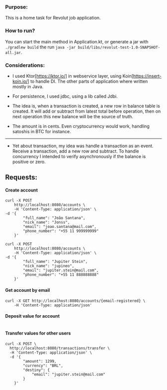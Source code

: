 ### Purpose:

This is a home task for Revolut job application. 


### How to run?

You can start the main method in Application.kt, or generate a jar with `./gradlew build` the run `java -jar build/libs/revolut-test-1.0-SNAPSHOT-all.jar`.

### Considerations:

- I used Ktor[https://ktor.io/] in webservice layer, using Koin[https://insert-koin.io/] to handle DI. The other parts of application where written mostly in Java.
- For persistence, I used jdbc, using a lib called Jdbi.

- The idea is, when a transaction is created, a new row in balance table is created. It will add or subtract from latest total before operation, then on next operation this new balance will be the source of truth.
- The amount is in cents. Even cryptocurrency would work, handling satoshis in BTC for instance.

*** 
- Yet about transaction, my idea was handle a transaction as an event. Receive a transaction, add a new row and subtract. To handle concurrency I intended to verify asynchronously if the balance is positive or zero. 

## Requests:

#### Create account
```
curl -X POST
    http://localhost:8080/accounts \
    -H 'Content-Type: application/json' \
-d '{
	    "full_name": "João Santana",
	    "nick_name": "Jonss",
	    "email": "joao.santana@mail.com",
	    "phone_number": "+55 11 999999999"
    }'

curl -X POST
    http://localhost:8080/accounts \
    -H 'Content-Type: application/json' \
-d '{
	    "full_name": "Jupiter Stein",
	    "nick_name": "jupineo",
	    "email": "jupiter.stein@mail.com",
	    "phone_number": "+55 11 888888888"
    }'
```

#### Get account by email
```
curl -X GET http://localhost:8080/accounts/{email-registered} \
    -H 'Content-Type: application/json'
```

#### Deposit value for account 

```
```

#### Transfer values for other users

```
curl -X POST \
  http://localhost:8080/transactions/transfer \
  -H 'Content-Type: application/json' \
  -d '{
        "amount": 1299,
        "currency": "BRL",
        "destiny": {
            "email": "jupiter.stein@mail.com"
        }
    }'
```
